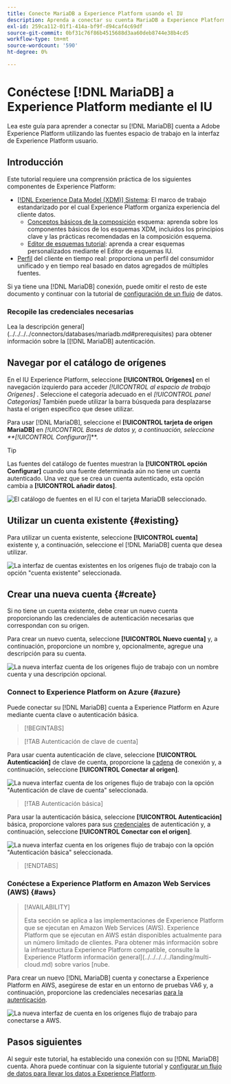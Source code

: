 ```yaml
---
title: Conecte MariaDB a Experience Platform usando el IU
description: Aprenda a conectar su cuenta MariaDB a Experience Platform utilizando las fuentes espacio de trabajo en la interfaz de Experience Platform usuario.
exl-id: 259ca112-01f1-414a-bf9f-d94caf4c69df
source-git-commit: 0bf31c76f86b4515688d3aa60deb8744e38b4cd5
workflow-type: tm+mt
source-wordcount: '590'
ht-degree: 0%

---
```


# Conéctese [!DNL MariaDB] a Experience Platform mediante el IU

Lea este guía para aprender a conectar su [!DNL MariaDB] cuenta a Adobe Experience Platform utilizando las fuentes espacio de trabajo en la interfaz de Experience Platform usuario.

## Introducción

Este tutorial requiere una comprensión práctica de los siguientes componentes de Experience Platform:

* [[!DNL Experience Data Model (XDM)] Sistema](../../../../../xdm/home.md): El marco de trabajo estandarizado por el cual Experience Platform organiza experiencia del cliente datos.
   * [Conceptos básicos de la composición](../../../../../xdm/schema/composition.md) esquema: aprenda sobre los componentes básicos de los esquemas XDM, incluidos los principios clave y las prácticas recomendadas en la composición esquema.
   * [Editor de esquemas tutorial](../../../../../xdm/tutorials/create-schema-ui.md): aprenda a crear esquemas personalizados mediante el Editor de esquemas IU.
* [Perfil](../../../../../profile/home.md) del cliente en tiempo real: proporciona un perfil del consumidor unificado y en tiempo real basado en datos agregados de múltiples fuentes.

Si ya tiene una [!DNL MariaDB] conexión, puede omitir el resto de este documento y continuar con la tutorial de [configuración de un flujo](../../dataflow/databases.md) de datos.

### Recopile las credenciales necesarias

Lea la descripción general](../../../../connectors/databases/mariadb.md#prerequisites) para obtener información sobre la [[!DNL MariaDB] autenticación.

## Navegar por el catálogo de orígenes

En el IU Experience Platform, seleccione **[!UICONTROL Orígenes]** en el navegación izquierdo para acceder *[!UICONTROL al espacio de trabajo Orígenes]* . Seleccione el categoría adecuado en el *[!UICONTROL panel Categorías]* También puede utilizar la barra búsqueda para desplazarse hasta el origen específico que desee utilizar.

Para usar [!DNL MariaDB], seleccione el **[!UICONTROL tarjeta de origen MariaDB]** en *[!UICONTROL Bases de datos y, a continuación, seleccione **[!UICONTROL Configurar]*]**.

>[!TIP]
>
>Las fuentes del catálogo de fuentes muestran la **[!UICONTROL opción Configurar]** cuando una fuente determinada aún no tiene un cuenta autenticado. Una vez que se crea un cuenta autenticado, esta opción cambia a **[!UICONTROL añadir datos]**.

![El catálogo de fuentes en el IU con el tarjeta MariaDB seleccionado.](../../../../images/tutorials/create/maria-db/catalog.png)

## Utilizar un cuenta existente {#existing}

Para utilizar un cuenta existente, seleccione **[!UICONTROL cuenta]** existente y, a continuación, seleccione el [!DNL MariaDB] cuenta que desea utilizar.

![La interfaz de cuentas existentes en los orígenes flujo de trabajo con la opción &quot;cuenta existente&quot; seleccionada.](../../../../images/tutorials/create/maria-db/existing.png)

## Crear una nueva cuenta {#create}

Si no tiene un cuenta existente, debe crear un nuevo cuenta proporcionando las credenciales de autenticación necesarias que correspondan con su origen.

Para crear un nuevo cuenta, seleccione **[!UICONTROL Nuevo cuenta]** y, a continuación, proporcione un nombre y, opcionalmente, agregue una descripción para su cuenta.

![La nueva interfaz cuenta de los orígenes flujo de trabajo con un nombre cuenta y una descripción opcional.](../../../../images/tutorials/create/maria-db/new.png)

### Connect to Experience Platform on Azure {#azure}

Puede conectar su [!DNL MariaDB] cuenta a Experience Platform en Azure mediante cuenta clave o autenticación básica.

>[!BEGINTABS]

>[!TAB Autenticación de clave de cuenta]

Para usar cuenta autenticación de clave, seleccione **[!UICONTROL Autenticación]** de clave de cuenta, proporcione la [cadena](../../../../connectors/databases/mariadb.md#azure) de conexión y, a continuación, seleccione **[!UICONTROL Conectar al origen]**.

![La nueva interfaz cuenta de los orígenes flujo de trabajo con la opción &quot;Autenticación de clave de cuenta&quot; seleccionada.](../../../../images/tutorials/create/maria-db/account-key.png)

>[!TAB Autenticación básica]

Para usar la autenticación básica, seleccione **[!UICONTROL Autenticación]** básica, proporcione valores para sus [credenciales](../../../../connectors/databases/mariadb.md#azure) de autenticación y, a continuación, seleccione **[!UICONTROL Conectar con el origen]**.

![La nueva interfaz cuenta en los orígenes flujo de trabajo con la opción &quot;Autenticación básica&quot; seleccionada.](../../../../images/tutorials/create/maria-db/basic-auth.png)

>[!ENDTABS]

### Conéctese a Experience Platform en Amazon Web Services (AWS) {#aws}

>[!AVAILABILITY]
>
>Esta sección se aplica a las implementaciones de Experience Platform que se ejecutan en Amazon Web Services (AWS). Experience Platform que se ejecutan en AWS están disponibles actualmente para un número limitado de clientes. Para obtener más información sobre la infraestructura Experience Platform compatible, consulte la Experience Platform información general](../../../../../landing/multi-cloud.md) sobre varios [nube.

Para crear un nuevo [!DNL MariaDB] cuenta y conectarse a Experience Platform en AWS, asegúrese de estar en un entorno de pruebas VA6 y, a continuación, proporcione las credenciales necesarias [para la autenticación](../../../../connectors/databases/mariadb.md#aws).

![La nueva interfaz de cuenta en los orígenes flujo de trabajo para conectarse a AWS.](../../../../images/tutorials/create/maria-db/basic-auth.png)

## Pasos siguientes

Al seguir este tutorial, ha establecido una conexión con su [!DNL MariaDB] cuenta. Ahora puede continuar con la siguiente tutorial y [configurar un flujo de datos para llevar los datos a Experience Platform](../../dataflow/databases.md).
